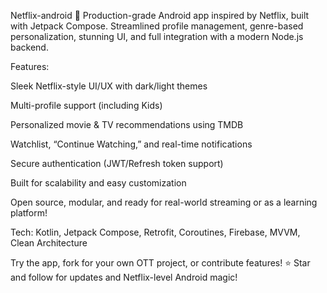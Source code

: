 Netflix-android
🚀 Production-grade Android app inspired by Netflix, built with Jetpack Compose.
Streamlined profile management, genre-based personalization, stunning UI, and full integration with a modern Node.js backend.

Features:

Sleek Netflix-style UI/UX with dark/light themes

Multi-profile support (including Kids)

Personalized movie & TV recommendations using TMDB

Watchlist, “Continue Watching,” and real-time notifications

Secure authentication (JWT/Refresh token support)

Built for scalability and easy customization

Open source, modular, and ready for real-world streaming or as a learning platform!

Tech: Kotlin, Jetpack Compose, Retrofit, Coroutines, Firebase, MVVM, Clean Architecture

Try the app, fork for your own OTT project, or contribute features!
⭐ Star and follow for updates and Netflix-level Android magic!
